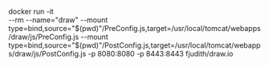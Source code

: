 docker run -it  
--rm 
--name="draw" 
--mount type=bind,source="$(pwd)"/PreConfig.js,target=/usr/local/tomcat/webapps/draw/js/PreConfig.js 
--mount type=bind,source="$(pwd)"/PostConfig.js,target=/usr/local/tomcat/webapps/draw/js/PostConfig.js 
-p 8080:8080 
-p 8443:8443 
fjudith/draw.io
